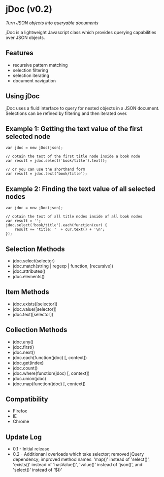 jDoc (v0.2)
===========
*Turn JSON objects into queryable documents*

jDoc is a lightweight Javascript class which provides querying capabilities over JSON objects.

Features
--------
* recursive pattern matching
* selection filtering
* selection iterating
* document navigation

Using jDoc
-----------
jDoc uses a fluid interface to query for nested objects in a JSON document.  Selections can
be refined by filtering and then iterated over.

Example 1: Getting the text value of the first selected node
------------------------------------------------------------
	var jdoc = new jDoc(json);
	
	// obtain the text of the first title node inside a book node
	var result = jdoc.select('book/title').text();
	
	// or you can use the shorthand form
	var result = jdoc.text('book/title');

Example 2: Finding the text value of all selected nodes
-------------------------------------------------------
	var jdoc = new jDoc(json);
	
	// obtain the text of all title nodes inside of all book nodes
	var result = '';
	jdoc.select('book/title').each(function(cur) {
		result += 'title: '  + cur.text() + '\n';
	});

Selection Methods
-----------------
* jdoc.select(selector)
* jdoc.match(string | regexp | function, [recursive])
* jdoc.attributes()
* jdoc.elements()

Item Methods
------------
* jdoc.exists([selector])
* jdoc.value([selector])
* jdoc.text([selector])

Collection Methods
------------------
* jdoc.any()
* jdoc.first()
* jdoc.next()
* jdoc.each(function(jdoc) [, context])
* jdoc.get(index)
* jdoc.count()
* jdoc.where(function(jdoc) [, context])
* jdoc.union(jdoc)
* jdoc.map(function(jdoc) [, context])

Compatibility
-------------
* Firefox
* IE
* Chrome

Update Log
----------
* 0.1 - Initial release
* 0.2 - Additionanl overloads which take selector; removed jQuery dependency; improved method names:
        'map()' instead of 'select()', 'exists()' instead of 'hasValue()', 'value()' instead of 'json()', and 'select()' instead of '$()' 
